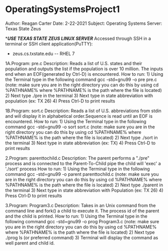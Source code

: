 # OperatingSystemsProject1
Author: Reagan Carter
Date: 2-22-2021
Subject: Operating Systems
Server: Texas State Zeus



******USE TEXAS STATE ZEUS LINUX SERVER*****
Accessed through SSH in a terminal or SSH client application(PuTTY):
- zeus.cs.txstate.edu -- RHEL 7



1A.Program: pre.c
   Description: Reads a list of U.S. states and their population and outputs the list if the population is over 10 million. The inputs end when an EOF(generated by Ctrl-D) is encountered.
   How to run: 1) Using the Terminal type in the following command gcc -std=gnu99 -o pre pre.c    (note: make sure you are in the right directory you can do this by using cd %PATHNAME% where %PATHNAME% is the path where the file is located)
               2) Next type ./pre in the terminal
               3) Next type in state abbreviation with population (ex: TX 26)
               4) Press Ctrl-D to print results



1B.Program: sort.c
   Description: Reads a list of U.S. abbreviations from stdin and will display it in alphabetical order.Sequence is read until an EOF is encountered.
   How to run: 1) Using the Terminal type in the following command gcc -std=gnu99 -o sort sort.c    (note: make sure you are in the right directory you can do this by using cd %PATHNAME% where %PATHNAME% is the path where the file is located)
               2) Next type ./sort in the terminal
               3) Next type in state abbreviation (ex: TX)
               4) Press Ctrl-D to print results




2.Program: parenttochild.c
  Description: The parent performs a "./pre" process and is connected to the Parent-To-Child pipe the child will 'exec' a './sort' process
  How to run: 1) Using the Terminal type in the following command gcc -std=gnu99 -o parent parenttochild.c    (note: make sure you are in the right directory you can do this by using cd %PATHNAME% where %PATHNAME% is the path where the file is located)
              2) Next type ./parent in the terminal
              3) Next type in state abbreviation with Population (ex: TX 26)
              4) Press Ctrl-D to print results



3.Program: Program3.c
  Description: Takes in an Unix command from the command line and fork() a child to execute it. The process id of the parent and the child is printed.
  How to run: 1) Using the Terminal type in the following command gcc -std=gnu99 -o prog Program3.c    (note: make sure you are in the right directory you can do this by using cd %PATHNAME% where %PATHNAME% is the path where the file is located)
              2) Next type ./prog ls (or preferred command)
              3) Terminal will display the command as well parent and child id.

    
